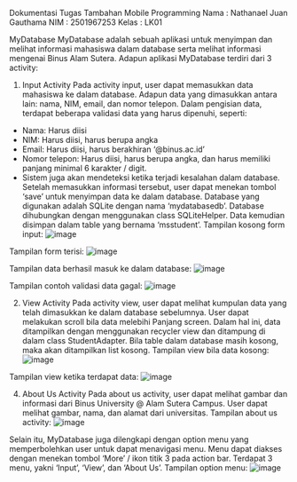 Dokumentasi Tugas Tambahan
Mobile Programming
Nama	: Nathanael Juan Gauthama
NIM	: 2501967253
Kelas	: LK01

MyDatabase
MyDatabase adalah sebuah aplikasi untuk menyimpan dan melihat informasi mahasiswa dalam database serta melihat informasi mengenai Binus Alam Sutera.
Adapun aplikasi MyDatabase terdiri dari 3 activity:
1.	Input Activity
Pada activity input, user dapat memasukkan data mahasiswa ke dalam database. Adapun data yang dimasukkan antara lain: nama, NIM, email, dan nomor telepon. Dalam pengisian data, terdapat beberapa validasi data yang harus dipenuhi, seperti:
-	Nama: Harus diisi
-	NIM: Harus diisi, harus berupa angka
-	Email: Harus diisi, harus berakhiran ‘@binus.ac.id’
-	Nomor telepon: Harus diisi, harus berupa angka, dan harus memiliki panjang minimal 6 karakter / digit.
-	Sistem juga akan mendeteksi ketika terjadi kesalahan dalam database.
Setelah memasukkan informasi tersebut, user dapat menekan tombol ‘save’ untuk menyimpan data ke dalam database.
Database yang digunakan adalah SQLite dengan nama ‘mydatabasedb’. Database dihubungkan dengan menggunakan class SQLiteHelper. Data kemudian disimpan dalam table yang bernama ‘msstudent’.
Tampilan kosong form input:
![image](https://github.com/NJuGau/MyDatabase/assets/102814657/48485d60-f4d4-487b-ad63-3d6c9a8d6e99)

Tampilan form terisi:
![image](https://github.com/NJuGau/MyDatabase/assets/102814657/174d46f6-9dca-45b5-a788-7e0c488584ec)

Tampilan data berhasil masuk ke dalam database:
![image](https://github.com/NJuGau/MyDatabase/assets/102814657/6f0ad22d-bb35-4fbb-87da-ef088261c09c)

Tampilan contoh validasi data gagal:
![image](https://github.com/NJuGau/MyDatabase/assets/102814657/ebfdf562-48f0-4f39-aa7b-d13dc9eaa32a)

2.	View Activity
Pada activity view, user dapat melihat kumpulan data yang telah dimasukkan ke dalam database sebelumnya. User dapat melakukan scroll bila data melebihi Panjang screen. Dalam hal ini, data ditampilkan dengan menggunakan recycler view dan ditampung di dalam class StudentAdapter. Bila table dalam database masih kosong, maka akan ditampilkan list kosong.
Tampilan view bila data kosong:
![image](https://github.com/NJuGau/MyDatabase/assets/102814657/9aa182ef-f54e-4aa2-898b-3fc8f19df906)

Tampilan view ketika terdapat data:
![image](https://github.com/NJuGau/MyDatabase/assets/102814657/d30a1ea9-dc10-4081-a42d-4d059e96e457)

4.	About Us Activity
Pada about us activity, user dapat melihat gambar dan informasi dari Binus University @ Alam Sutera Campus. User dapat melihat gambar, nama, dan alamat dari universitas.
Tampilan about us activity:
![image](https://github.com/NJuGau/MyDatabase/assets/102814657/ee23ee42-4809-426d-a377-277e75d0d21d)
 
Selain itu, MyDatabase juga dilengkapi dengan option menu yang memperbolehkan user untuk dapat menavigasi menu. Menu dapat diakses dengan menekan tombol ‘More’ / ikon titik 3 pada action bar. Terdapat 3 menu, yakni ‘Input’, ‘View’, dan ‘About Us’.
Tampilan option menu:
![image](https://github.com/NJuGau/MyDatabase/assets/102814657/aa0b9c0a-5246-441c-b212-9bb0c86ff09f)



